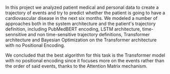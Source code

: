 In this project we analyzed patient medical and personal data to create a trajectory of events and try to predict whether the patient is going to have a cardiovascular disease in the next six months. We modeled a number of approaches both in the system architecture and the patient's trajectory definition, including PubMedBERT encoding, LSTM architecture, time-sennsitive and non time-sensitive trajectory definitions, Transformer architecture and Bayesian Optimization on the Transformer architecture with no Positional Encoding.

We concluded that the best algorithm for this task is the Transformer model with no positional encoding since it focuses more on the events rather than the order of said events, thanks to the Attention Matrix mechanism.
